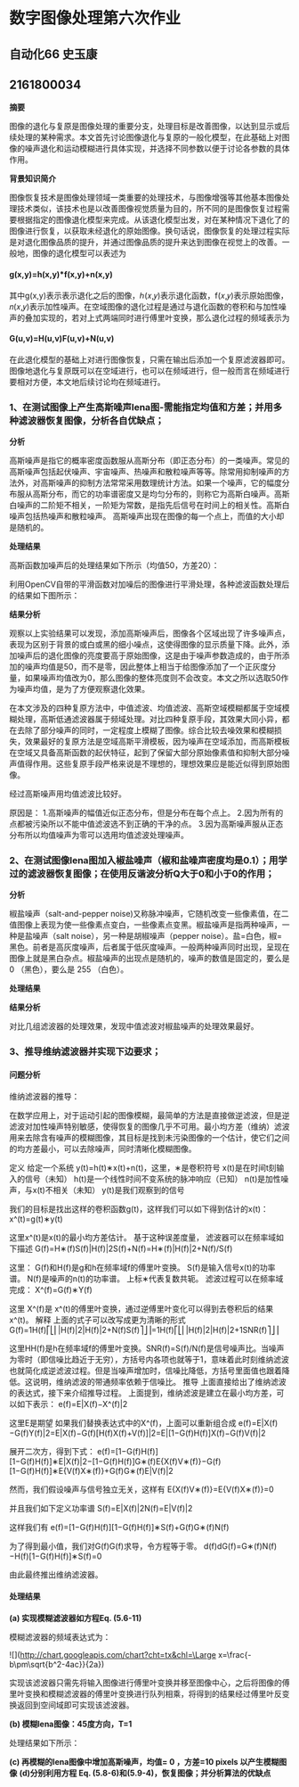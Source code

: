 # 数字图像处理第六次作业
## 自动化66 史玉康
## 2161800034

**摘要**

图像的退化与复原是图像处理的重要分支，处理目标是改善图像，以达到显示或后续处理的某种需求。本文首先讨论图像退化与复原的一般化模型，在此基础上对图像的噪声退化和运动模糊进行具体实现，并选择不同参数以便于讨论各参数的具体作用。

**背景知识简介**

图像恢复技术是图像处理领域一类重要的处理技术，与图像增强等其他基本图像处理技术类似，该技术也是以改善图像视觉质量为目的，所不同的是图像恢复过程需要根据指定的图像退化模型来完成。从该退化模型出发，对在某种情况下退化了的图像进行恢复，以获取未经退化的原始图像。换句话说，图像恢复的处理过程实际是对退化图像品质的提升，并通过图像品质的提升来达到图像在视觉上的改善。一般地，图像的退化模型可以表述为

#### g(x,y)=h(x,y)*f(x,y)+n(x,y)


其中g(x,y)表示表示退化之后的图像，ℎ(𝑥,𝑦)表示退化函数，f(𝑥,𝑦)表示原始图像，𝑛(𝑥,𝑦)表示加性噪声。在空域图像的退化过程是通过与退化函数的卷积和与加性噪声的叠加实现的，若对上式两端同时进行傅里叶变换，那么退化过程的频域表示为

#### G(u,v)=H(u,v)F(u,v)+N(u,v)

在此退化模型的基础上对进行图像恢复，只需在输出后添加一个复原滤波器即可。图像地退化与复原既可以在空域进行，也可以在频域进行，但一般而言在频域进行要相对方便，本文地后续讨论均在频域进行。

### 1、在测试图像上产生高斯噪声lena图-需能指定均值和方差；并用多种滤波器恢复图像，分析各自优缺点；

**分析**

高斯噪声是指它的概率密度函数服从高斯分布（即正态分布）的一类噪声。常见的高斯噪声包括起伏噪声、宇宙噪声、热噪声和散粒噪声等等。除常用抑制噪声的方法外，对高斯噪声的抑制方法常常采用数理统计方法。如果一个噪声，它的幅度分布服从高斯分布，而它的功率谱密度又是均匀分布的，则称它为高斯白噪声。高斯白噪声的二阶矩不相关，一阶矩为常数，是指先后信号在时间上的相关性。高斯白噪声包括热噪声和散粒噪声。
高斯噪声出现在图像的每一个点上，而值的大小却是随机的。

**处理结果**

高斯函数加噪声后的处理结果如下所示（均值50，方差20）：

利用OpenCV自带的平滑函数对加噪后的图像进行平滑处理，各种滤波函数处理后的结果如下图所示：

**结果分析**

观察以上实验结果可以发现，添加高斯噪声后，图像各个区域出现了许多噪声点，表现为区别于背景的或白或黑的细小噪点，这使得图像的显示质量下降。此外，添加噪声后的退化图像的亮度要高于原始图像，这是由于噪声参数造成的，由于所添加的噪声均值是50，而不是零，因此整体上相当于给图像添加了一个正灰度分量，如果噪声均值改为0，那么图像的整体亮度则不会改变。本文之所以选取50作为噪声均值，是为了方便观察退化效果。

在本文涉及的四种复原方法中，中值滤波、均值滤波、高斯空域模糊都属于空域模糊处理，高斯低通滤波器属于频域处理。对比四种复原手段，其效果大同小异，都在去除了部分噪声的同时，一定程度上模糊了图像。综合比较去噪效果和模糊损失，效果最好的复原方法是空域高斯平滑模板，因为噪声在空域添加，而高斯模板在空域又具备高斯函数的起伏特征，起到了保留大部分原始像素值和抑制大部分噪声值得作用。这些复原手段严格来说是不理想的，理想效果应是能近似得到原始图像。


经过高斯噪声用均值滤波比较好。

原因是：
     1.高斯噪声的幅值近似正态分布，但是分布在每个点上。
     2.因为所有的点都被污染所以不能中值滤波选不到正确的干净的点。
     3.因为高斯噪声服从正态分布所以均值噪声为零可以选用均值滤波处理噪声。
    
### 2、在测试图像lena图加入椒盐噪声（椒和盐噪声密度均是0.1）；用学过的滤波器恢复图像；在使用反谐波分析Q大于0和小于0的作用；

**分析**

椒盐噪声（salt-and-pepper noise)又称脉冲噪声，它随机改变一些像素值，在二值图像上表现为使一些像素点变白，一些像素点变黑。椒盐噪声是指两种噪声，一种是盐噪声（salt noise），另一种是胡椒噪声（pepper noise）。盐=白色，椒=黑色。前者是高灰度噪声，后者属于低灰度噪声。一般两种噪声同时出现，呈现在图像上就是黑白杂点。椒盐噪声的出现点是随机的，噪声的数值是固定的，要么是 0 （黑色），要么是 255 （白色）。

**处理结果**

**结果分析**

对比几组滤波器的处理效果，发现中值滤波对椒盐噪声的处理效果最好。

### 3、推导维纳滤波器并实现下边要求；


####  问题分析

维纳滤波器的推导：

在数学应用上，对于运动引起的图像模糊，最简单的方法是直接做逆滤波，但是逆滤波对加性噪声特别敏感，使得恢复的图像几乎不可用。最小均方差（维纳）滤波用来去除含有噪声的模糊图像，其目标是找到未污染图像的一个估计，使它们之间的均方差最小，可以去除噪声，同时清晰化模糊图像。

定义
给定一个系统 
y(t)=h(t)∗x(t)+n(t)，这里，∗是卷积符号
x(t)是在时间t刻输入的信号（未知）
h(t)是一个线性时间不变系统的脉冲响应（已知）
n(t)是加性噪声，与x(t)不相关（未知）
y(t)是我们观察到的信号 

我们的目标是找出这样的卷积函数g(t)，这样我们可以如下得到估计的x(t)： 
x^(t)=g(t)∗y(t)

这里x^(t)是x(t)的最小均方差估计。 
基于这种误差度量， 滤波器可以在频率域如下描述 
G(f)=H∗(f)S(f)|H(f)|2S(f)+N(f)=H∗(f)|H(f)|2+N(f)/S(f)

这里：
G(f)和H(f)是g和h在频率域f的傅里叶变换。
S(f)是输入信号x(t)的功率谱。
N(f)是噪声的n(t)的功率谱。
上标∗代表复数共轭。 
滤波过程可以在频率域完成： 
X^(f)=G(f)∗Y(f)

这里 X^(f)是 x^(t)的傅里叶变换，通过逆傅里叶变化可以得到去卷积后的结果x^(t)。
解释
上面的式子可以改写成更为清晰的形式 
G(f)=1H(f)⎡⎣⎢|H(f)|2|H(f)|2+N(f)S(f)⎤⎦⎥=1H(f)⎡⎣⎢|H(f)|2|H(f)|2+1SNR(f)⎤⎦⎥


这里HH(f)是h在频率域f的傅里叶变换。SNR(f)=S(f)/N(f)是信号噪声比。当噪声为零时（即信噪比趋近于无穷），方括号内各项也就等于1，意味着此时刻维纳滤波也就简化成逆滤波过程。但是当噪声增加时，信噪比降低，方括号里面值也跟着降低。这说明，维纳滤波的带通频率依赖于信噪比。
推导
上面直接给出了维纳滤波的表达式，接下来介绍推导过程。 
上面提到，维纳滤波是建立在最小均方差，可以如下表示： 
e(f)=E|X(f)−X^(f)|2

这里E是期望 
如果我们替换表达式中的X^(f)，上面可以重新组合成 
e(f)=E|X(f)−G(f)Y(f)|2=E|X(f)−G(f)[H(f)X(f)+V(f)]|2=E|[1−G(f)H(f)]X(f)−G(f)V(f)|2


展开二次方，得到下式： 
e(f)=[1−G(f)H(f)][1−G(f)H(f)]∗E|X(f)|2−[1−G(f)H(f)]G∗(f)E{X(f)V∗(f)}−G(f)[1−G(f)H(f)]∗E{V(f)X∗(f)}+G(f)G∗(f)E|V(f)|2


然而，我们假设噪声与信号独立无关，这样有 
E{X(f)V∗(f)}=E{V(f)X∗(f)}=0


并且我们如下定义功率谱 
S(f)=E|X(f)|2N(f)=E|V(f)|2


这样我们有 
e(f)=[1−G(f)H(f)][1−G(f)H(f)]∗S(f)+G(f)G∗(f)N(f)


为了得到最小值，我们对G(f)G(f)求导，令方程等于零。 
d(f)dG(f)=G∗(f)N(f)−H(f)[1−G(f)H(f)]∗S(f)=0


由此最终推出维纳滤波器。

#### 处理结果

**(a) 实现模糊滤波器如方程Eq. (5.6-11)**

模糊滤波器的频域表达式为：

![](http://chart.googleapis.com/chart?cht=tx&chl=\Large x=\frac{-b\pm\sqrt{b^2-4ac}}{2a})

实现该滤波器只需先将输入图像进行傅里叶变换并移至图像中心，之后将图像的傅里叶变换和模糊滤波器的傅里叶变换进行队列相乘，将得到的结果经过傅里叶反变换返回到空间域即可实现该滤波器。

**(b) 模糊lena图像：45度方向，T=1**

处理结果如下所示：

**(c) 再模糊的lena图像中增加高斯噪声，均值= 0 ，方差=10 pixels 以产生模糊图像**
**(d)分别利用方程 Eq. (5.8-6)和(5.9-4)，恢复图像；并分析算法的优缺点**






